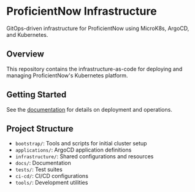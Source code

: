 # ProficientNow Infrastructure

GitOps-driven infrastructure for ProficientNow using MicroK8s, ArgoCD, and Kubernetes.

## Overview

This repository contains the infrastructure-as-code for deploying and managing ProficientNow's Kubernetes platform.

## Getting Started

See the [documentation](./docs) for details on deployment and operations.

## Project Structure

- `bootstrap/`: Tools and scripts for initial cluster setup
- `applications/`: ArgoCD application definitions
- `infrastructure/`: Shared configurations and resources
- `docs/`: Documentation
- `tests/`: Test suites
- `ci-cd/`: CI/CD configurations
- `tools/`: Development utilities
